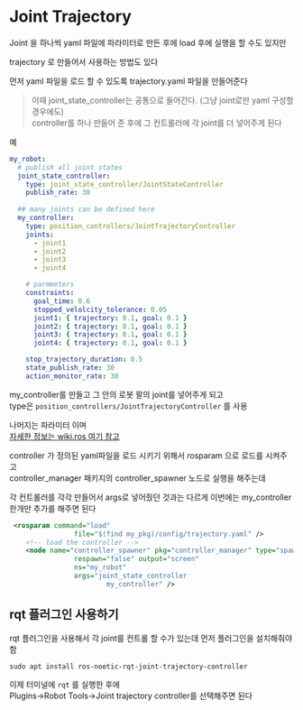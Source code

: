 # Joint Trajectory
Joint 을 하나씩 yaml 파일에 파라미터로 만든 후에 load 후에 실행을 할 수도 있지만   

trajectory 로 만들어서 사용하는 방법도 있다  

먼저 yaml 파일을 로드 할 수 있도록 trajectory.yaml 파일을 만들어준다   

> 이때 joint_state_controller는 공통으로 들어간다. (그냥 joint로만 yaml 구성할 경우에도)    
controller를 하나 만들어 준 후에 그 컨트롤러에 각 joint를 더 넣어주게 된다 

예
```yaml
my_robot:
  # publish all joint states
  joint_state_controller:
    type: joint_state_controller/JointStateController
    publish_rate: 30
  
  ## many joints can be defined here
  my_controller:
    type: position_controllers/JointTrajectoryController
    joints:
      - joint1
      - joint2
      - joint3
      - joint4

    # parmmeters
    constraints:
      goal_time: 0.6
      stopped_velolcity_tolerance: 0.05
      joint1: { trajectory: 0.1, goal: 0.1 }
      joint2: { trajectory: 0.1, goal: 0.1 }
      joint3: { trajectory: 0.1, goal: 0.1 }
      joint4: { trajectory: 0.1, goal: 0.1 }

    stop_trajectory_duration: 0.5
    state_publish_rate: 30
    action_monitor_rate: 30

```

my_controller를 만들고 그 안의 로봇 팔의 joint를 넣어주게 되고   
type은 `position_controllers/JointTrajectoryController` 를 사용   

나머지는 파라미터 이며    
[자세한 정보는 wiki.ros 여기 참고](http://wiki.ros.org/joint_trajectory_controller)


controller 가 정의된  yaml파일을 로드 시키기 위해서 rosparam 으로 로드를 시켜주고   
controller_manager 패키지의 controller_spawner 노드로 실행을 해주는데   

각 컨트롤러를 각각 만들어서 args로 넣어줬던 것과는 다르게 이번에는 my_controller 한개만 추가를 해주면 된다   

```xml
 <rosparam command="load"
                file="$(find my_pkg)/config/trajectory.yaml" />
    <!-- load the controller -->
    <node name="controller_spawner" pkg="controller_manager" type="spawner"
                respawn="false" output="screen"
                ns="my_robot"
                args="joint_state_controller
                        my_controller" />
```


## rqt 플러그인 사용하기
rqt 플러그인을 사용해서 각 joint를 컨트롤 할 수가 있는데 먼저 플러그인을 설치해줘야 함

```
sudo apt install ros-noetic-rqt-joint-trajectory-controller
```

이제 터미널에 `rqt` 를 실행한 후에   
Plugins->Robot Tools->Joint trajectory controller를 선택해주면 된다   





